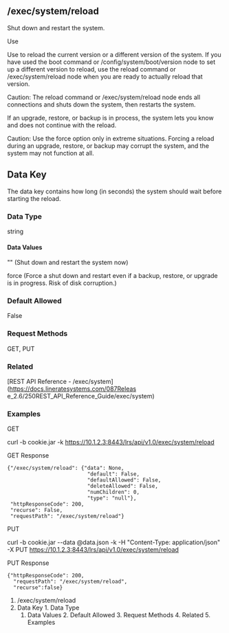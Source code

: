 ## /exec/system/reload

Shut down and restart the system.

Use

Use to reload the current version or a different version of the system. If you
have used the boot command or /config/system/boot/version node to set up a
different version to reload, use the reload command or /exec/system/reload
node when you are ready to actually reload that version.

Caution: The reload command or /exec/system/reload node ends all connections
and shuts down the system, then restarts the system.

If an upgrade, restore, or backup is in process, the system lets you know and
does not continue with the reload.

Caution: Use the force option only in extreme situations. Forcing a reload
during an upgrade, restore, or backup may corrupt the system, and the system
may not function at all.

## Data Key

The data key contains how long (in seconds) the system should wait before
starting the reload.

### Data Type

string

#### Data Values

"" (Shut down and restart the system now)

force (Force a shut down and restart even if a backup, restore, or upgrade is
in progress. Risk of disk corruption.)

### Default Allowed

False

### Request Methods

GET, PUT

### Related

[REST API Reference - /exec/system](https://docs.lineratesystems.com/087Releas
e_2.6/250REST_API_Reference_Guide/exec/system)

### Examples

GET

curl -b cookie.jar -k https://10.1.2.3:8443/lrs/api/v1.0/exec/system/reload

GET Response

    
    
    {"/exec/system/reload": {"data": None,
                              "default": False,
                              "defaultAllowed": False,
                              "deleteAllowed": False,
                              "numChildren": 0,
                              "type": "null"},
     "httpResponseCode": 200,
     "recurse": False,
     "requestPath": "/exec/system/reload"}
    

PUT

curl -b cookie.jar --data @data.json -k -H "Content-Type: application/json" -X
PUT https://10.1.2.3:8443/lrs/api/v1.0/exec/system/reload

PUT Response

    
    
    {"httpResponseCode": 200,
      "requestPath": "/exec/system/reload",
      "recurse":false}

  1. /exec/system/reload
  2. Data Key
    1. Data Type
      1. Data Values
    2. Default Allowed
    3. Request Methods
    4. Related
    5. Examples

